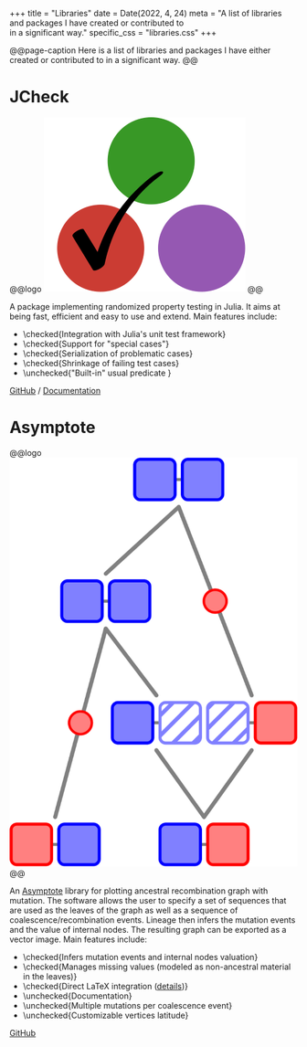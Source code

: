 +++
title = "Libraries"
date = Date(2022, 4, 24)
meta = "A list of libraries and packages I have created or contributed to \
        in a significant way."
specific_css = "libraries.css"
+++

@@page-caption
Here is a list of libraries and packages I have either created or contributed 
to in a significant way.
@@

# JCheck
@@logo
![JCheck logo](/assets/pages/libraries/jcheck-logo.svg)
@@

A package implementing randomized property testing in Julia. It aims at being fast, efficient and easy to use and extend. Main features include: 
- \checked{Integration with Julia's unit test framework}
- \checked{Support for "special cases"}
- \checked{Serialization of problematic cases}
- \checked{Shrinkage of failing test cases}
- \unchecked{"Built-in" usual predicate }

[GitHub](https://github.com/ps-pat/JCheck.jl) / 
[Documentation](https://www.patrickfournier.ca/JCheck.jl/dev/)

# Asymptote
@@logo
![Lineage logo](/assets/pages/libraries/lineage-logo.svg)
@@

An [Asymptote](https://asymptote.sourceforge.io/) library for plotting ancestral
recombination graph with mutation. The software allows the user to specify a set
of sequences that are used as the leaves of the graph as well as a sequence of
coalescence/recombination events. Lineage then infers the mutation events
and the value of internal nodes. The resulting graph can be exported as a vector
image. Main features include:
- \checked{Infers mutation events and internal nodes valuation}
- \checked{Manages missing values (modeled as non-ancestral material in the leaves)}
- \checked{Direct LaTeX integration (<a href="https://asymptote.sourceforge.io/">details</a>)}
- \unchecked{Documentation}
- \unchecked{Multiple mutations per coalescence event}
- \unchecked{Customizable vertices latitude}

[GitHub](https://github.com/ps-pat/Lineage)

